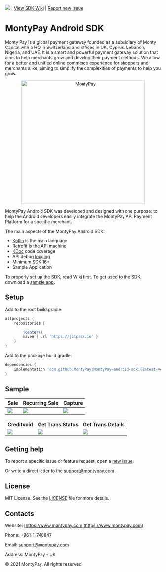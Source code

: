 ![](https://jitpack.io/v/MontyPay/MontyPay-android-sdk.svg) | [View SDK Wiki](https://github.com/MontypayApi/MontyPay-android-sdk/wiki) | [Report new issue](https://github.com/MontypayApi/MontyPay-android-sdk/issues/new)

# MontyPay Android SDK

Monty Pay Is a global payment gateway founded as a subsidiary of Monty Capital with a HQ in Switzerland and offices in UK, Cyprus, Lebanon, Nigeria, and UAE. It is a smart and powerful payment gateway solution that aims to help merchants grow and develop their payment methods. We allow for a better and unified online commerce experience for shoppers and merchants alike, aiming to simplify the complexities of payments to help you grow.

<p align="center">
  <a href="https://montypay.com">
      <img src="https://user-images.githubusercontent.com/85153851/147742859-67b127e7-2fc6-418a-ac14-5f7eeca10eca.jpg" alt="MontyPay" width="400px"/>
  </a>
</p>

MontyPay Android SDK was developed and designed with one purpose: to help the Android developers easily integrate the MontyPay API Payment Platform for a specific merchant. 

The main aspects of the MontyPay Android SDK:

- [Kotlin](https://developer.android.com/kotlin) is the main language
- [Retrofit](http://square.github.io/retrofit/) is the API machine 
- [KDoc](https://kotlinlang.org/docs/reference/kotlin-doc.html) code coverage
- API debug [logging](https://github.com/square/okhttp/tree/master/okhttp-logging-interceptor)
- Minimum SDK 16+
- Sample Application

To properly set up the SDK, read [Wiki](https://github.com/MontypayApi/MontyPay-android-sdk/wiki) first.
To get used to the SDK, download a [sample app](https://github.com/MontypayApi/MontyPay-android-sdk/tree/main/sample).

## Setup

Add to the root build.gradle:

```groovy
allprojects {
    repositories {
        ...
        jcenter()
        maven { url 'https://jitpack.io' }
    }
}
```

Add to the package build.gradle:

```groovy
dependencies {
    implementation 'com.github.MontyPay:MontyPay-android-sdk:{latest-version}'
}
```


## Sample

| Sale | Recurring Sale | Capture |
|-|-|-|
| ![](/media/sale.gif) | ![](/media/recurring-sale.gif) | ![](/media/capture.gif) |

| Creditvoid | Get Trans Status | Get Trans Details |
|-|-|-|
| ![](/media/creditvoid.gif) | ![](/media/get-trans-status.gif) | ![](/media/get-trans-details.gif) |

## Getting help

To report a specific issue or feature request, open a [new issue](https://github.com/MontypayApi/MontyPay-android-sdk/issues).

Or write a direct letter to the [support@montypay.com](mailto:support@montypay.com).

## License

MIT License. See the [LICENSE](https://github.com/MontypayApi/MontyPay-android-sdk/blob/main/LICENSE) file for more details.

## Contacts



Website: [https://www.montypay.com](https://www.montypay.com)

Phone: +961-1-748847

Email: support@montypay.com

Address: MontyPay - UK 



© 2021 MontyPay. All rights reserved

